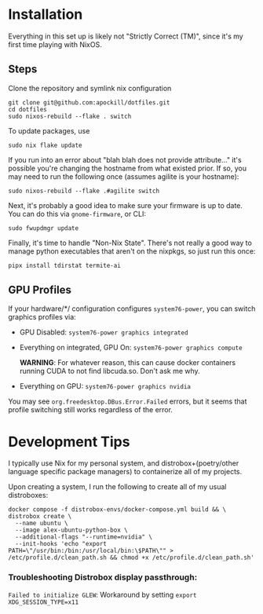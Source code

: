 # Installation
Everything in this set up is likely not "Strictly Correct (TM)", since it's my first time playing with NixOS.

## Steps

Clone the repository and symlink nix configuration
```shell
git clone git@github.com:apockill/dotfiles.git
cd dotfiles
sudo nixos-rebuild --flake . switch
```

To update packages, use
```shell
sudo nix flake update
```


If you run into an error about "blah blah does not provide attribute..." it's possible you're changing the hostname from what existed prior. If so, you may need to run the following once (assumes agilite is your hostname):

```shell
sudo nixos-rebuild --flake .#agilite switch
```

Next, it's probably a good idea to make sure your firmware is up to date. You can do
this via `gnome-firmware`, or CLI:
```shell
sudo fwupdmgr update
```

Finally, it's time to handle "Non-Nix State". There's not really a good way to manage 
python executables that aren't on the nixpkgs, so just run this once:

```bash
pipx install tdirstat termite-ai
```

## GPU Profiles

If your hardware/*/ configuration configures `system76-power`, 
you can switch graphics profiles via:

- GPU Disabled: `system76-power graphics integrated`
- Everything on integrated, GPU On: `system76-power graphics compute`
  
  **WARNING**: For whatever reason, this can cause docker containers running CUDA to not 
               find libcuda.so. Don't ask me why.
- Everything on GPU: `system76-power graphics nvidia`

You may see `org.freedesktop.DBus.Error.Failed` errors, but it seems that profile 
switching still works regardless of the error.

# Development Tips

I typically use Nix for my personal system, and distrobox+(poetry/other language specific
package managers) to containerize all of my projects.

Upon creating a system, I run the following to create all of my usual distroboxes:
```shell
docker compose -f distrobox-envs/docker-compose.yml build && \
distrobox create \
  --name ubuntu \
  --image alex-ubuntu-python-box \
  --additional-flags "--runtime=nvidia" \
  --init-hooks 'echo "export PATH=\"/usr/bin:/bin:/usr/local/bin:\$PATH\"" > /etc/profile.d/clean_path.sh && chmod +x /etc/profile.d/clean_path.sh'
```

### Troubleshooting Distrobox display passthrough:

`Failed to initialize GLEW`: Workaround by setting `export XDG_SESSION_TYPE=x11`
